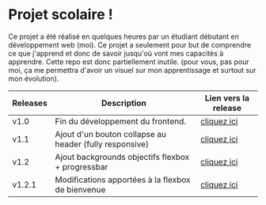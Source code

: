 # Projet scolaire !
  Ce projet a été réalisé en quelques heures par un étudiant débutant en développement web (moi). Ce projet a seulement pour but de comprendre ce que j'apprend et donc de savoir jusqu'où vont mes capacitès à apprendre. Cette repo est donc partiellement inutile. (pour vous, pas pour moi, ça me permettra d'avoir un visuel sur mon apprentissage et surtout sur mon évolution).
  
| Releases | Description                                             | Lien vers la release                                                          
|----------|---------------------------------------------------------|-----------------------------------------------------------------------------------|
| v1.0     | Fin du développement du frontend.                       | [cliquez ici](https://github.com/Nexus011/school-project/releases/tag/v1.0)       |
| v1.1     | Ajout d'un bouton collapse au header (fully responsive) | [cliquez ici](https://github.com/Nexus011/school-project/releases/tag/v1.1)       |
| v1.2     | Ajout backgrounds objectifs flexbox + progressbar       | [cliquez ici](https://github.com/Nexus011/school-project/releases/tag/v1.2)       |
| v1.2.1   | Modifications apportées à la flexbox de bienvenue       | [cliquez ici](https://github.com/Nexus011/school-project/releases/tah/v1.2.1)     | 
